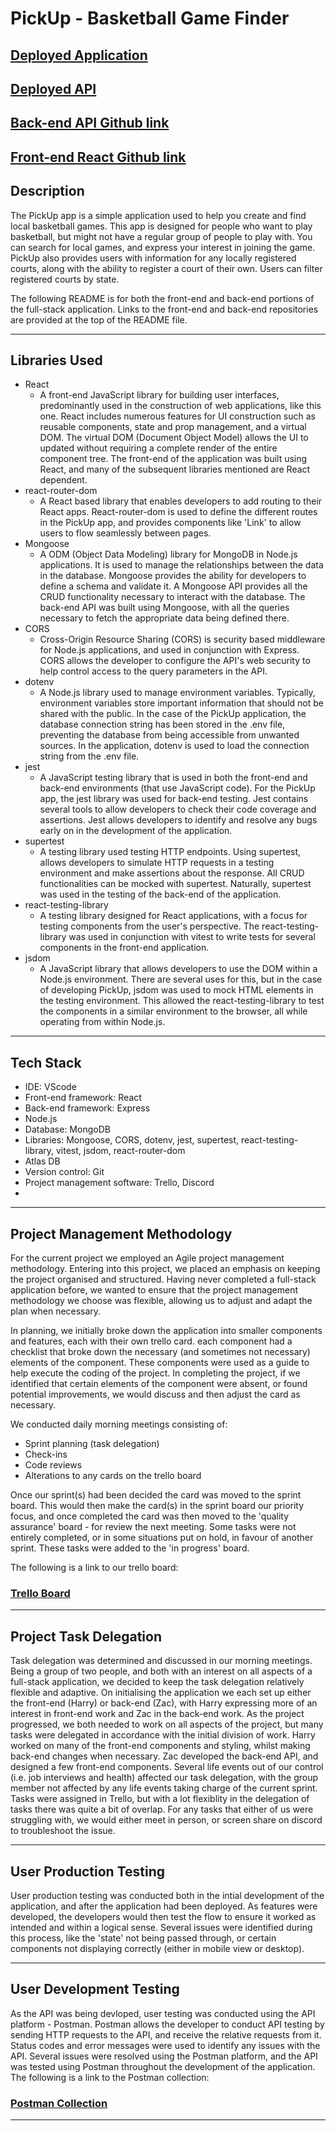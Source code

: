 # PickUp - Basketball Game Finder

## [Deployed Application](https://pickup-basketball.up.railway.app/)

## [Deployed API](https://pickup-api-production.up.railway.app/)

## [Back-end API Github link](https://github.com/ZacharyHLong/pickup-api)

## [Front-end React Github link](https://github.com/harryrw/pickup-frontend)

## Description

The PickUp app is a simple application used to help you create and find local basketball games. This app is designed for people who want to play basketball, but might not have a regular group of people to play with. You can search for local games, and express your interest in joining the game. PickUp also provides users with information for any locally registered courts, along with the ability to register a court of their own. Users can filter registered courts by state.  
  
The following README is for both the front-end and back-end portions of the full-stack application. Links to the front-end and back-end repositories are provided at the top of the README file.

---

## Libraries Used

* React
  * A front-end JavaScript library for building user interfaces, predominantly used in the construction of web applications, like this one. React includes numerous features for UI construction such as reusable components, state and prop management, and a virtual DOM. The virtual DOM (Document Object Model) allows the UI to updated without requiring a complete render of the entire component tree. The front-end of the application was built using React, and many of the subsequent libraries mentioned are React dependent.
* react-router-dom
  * A React based library that enables developers to add routing to their React apps. React-router-dom is used to define the different routes in the PickUp app, and provides components like 'Link' to allow users to flow seamlessly between pages.
* Mongoose
  * A ODM (Object Data Modeling) library for MongoDB in Node.js applications. It is used to manage the relationships between the data in the database. Mongoose provides the ability for developers to define a schema and validate it. A Mongoose API provides all the CRUD functionality necessary to interact with the database. The back-end API was built using Mongoose, with all the queries necessary to fetch the appropriate data being defined there.
* CORS
  * Cross-Origin Resource Sharing (CORS) is security based middleware for Node.js applications, and used in conjunction with Express. CORS allows the developer to configure the API's web security to help control access to the query parameters in the API.
* dotenv
  * A Node.js library used to manage environment variables. Typically, environment variables store important information that should not be shared with the public. In the case of the PickUp application, the database connection string has been stored in the .env file, preventing the database from being accessible from unwanted sources. In the application, dotenv is used to load the connection string from the .env file.
* jest
  * A JavaScript testing library that is used in both the front-end and back-end environments (that use JavaScript code). For the PickUp app, the jest library was used for back-end testing. Jest contains several tools to allow developers to check their code coverage and assertions. Jest allows developers to identify and resolve any bugs early on in the development of the application.
* supertest
  * A testing library used testing HTTP endpoints. Using supertest, allows developers to simulate HTTP requests in a testing environment and make assertions about the response. All CRUD functionalities can be mocked with supertest. Naturally, supertest was used in the testing of the back-end of the application.
* react-testing-library
  * A testing library designed for React applications, with a focus for testing components from the user's perspective. The react-testing-library was used in conjunction with vitest to write tests for several components in the front-end application.
* jsdom
  * A JavaScript library that allows developers to use the DOM within a Node.js environment. There are several uses for this, but in the case of developing PickUp, jsdom was used to mock HTML elements in the testing environment. This allowed the react-testing-library to test the components in a similar environment to the browser, all while operating from within Node.js.

---

## Tech Stack

* IDE: VScode
* Front-end framework: React
* Back-end framework: Express
* Node.js
* Database: MongoDB
* Libraries: Mongoose, CORS, dotenv, jest, supertest, react-testing-library, vitest, jsdom, react-router-dom
* Atlas DB
* Version control: Git
* Project management software: Trello, Discord
* 

---

## Project Management Methodology

For the current project we employed an Agile project management methodology. Entering into this project, we placed an emphasis on keeping the project organised and structured. Having never completed a full-stack application before, we wanted to ensure that the project management methodology we choose was flexible, allowing us to adjust and adapt the plan when necessary.  
  
In planning, we initially broke down the application into smaller components and features, each with their own trello card. each component had a checklist that broke down the necessary (and sometimes not necessary) elements of the component. These components were used as a guide to help execute the coding of the project. In completing the project, if we identified that certain elements of the component were absent, or found potential improvements, we would discuss and then adjust the card as necessary.
  
We conducted daily morning meetings consisting of:

* Sprint planning (task delegation)
* Check-ins
* Code reviews
* Alterations to any cards on the trello board

Once our sprint(s) had been decided the card was moved to the sprint board. This would then make the card(s) in the sprint board our priority focus, and once completed the card was then moved to the 'quality assurance' board - for review the next meeting. Some tasks were not entirely completed, or in some situations put on hold, in favour of another sprint. These tasks were added to the 'in progress' board.

The following is a link to our trello board:  

### [Trello Board](https://trello.com/b/GObk5Xc6/pickup)

---

## Project Task Delegation

Task delegation was determined and discussed in our morning meetings. Being a group of two people, and both with an interest on all aspects of a full-stack application, we decided to keep the task delegation relatively flexible and adaptive. On initialising the application we each set up either the front-end (Harry) or back-end (Zac), with Harry expressing more of an interest in front-end work and Zac in the back-end work. As the project progressed, we both needed to work on all aspects of the project, but many tasks were delegated in accordance with the initial division of work. Harry worked on many of the front-end components and styling, whilst making back-end changes when necessary. Zac developed the back-end API, and designed a few front-end components. Several life events out of our control (i.e. job interviews and health) affected our task delegation, with the group member not affected by any life events taking charge of the current sprint. Tasks were assigned in Trello, but with a lot flexiblity in the delegation of tasks there was quite a bit of overlap. For any tasks that either of us were struggling with, we would either meet in person, or screen share on discord to troubleshoot the issue.

---

## User Production Testing

User production testing was conducted both in the intial development of the application, and after the application had been deployed. As features were developed, the developers would then test the flow to ensure it worked as intended and within a logical sense. Several issues were identified during this process, like the 'state' not being passed through, or certain components not displaying correctly (either in mobile view or desktop).

---

## User Development Testing

As the API was being devloped, user testing was conducted using the API platform -  Postman. Postman allows the developer to conduct API testing by sending HTTP requests to the API, and receive the relative requests from it. Status codes and error messages were used to identify any issues with the API. Several issues were resolved using the Postman platform, and the API was tested using Postman throughout the development of the application. The following is a link to the Postman collection: 

### [Postman Collection]()

---
